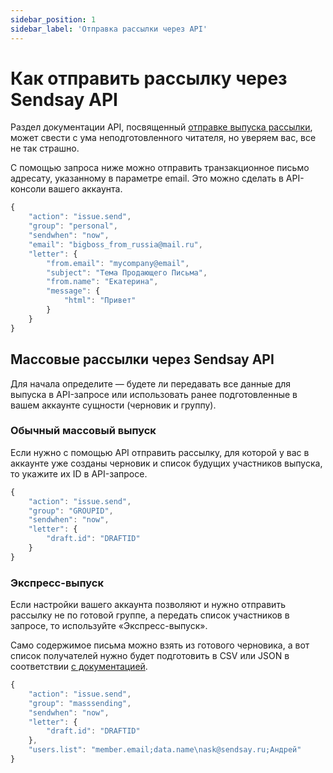 ```yaml
---
sidebar_position: 1
sidebar_label: 'Отправка рассылки через API'
---
```


# Как отправить рассылку через Sendsay API

Раздел документации API, посвященный [отправке выпуска рассылки](https://sendsay.ru/api/api.html#%D0%92%D1%8B%D0%BF%D1%83%D1%81%D0%BA%D0%B8-%D1%80%D0%B0%D1%81%D1%81%D1%8B%D0%BB%D0%BA%D0%B8), может свести с ума неподготовленного читателя, но уверяем вас, все не так страшно.

С помощью запроса ниже можно отправить транзакционное письмо адресату, указанному в параметре email. Это можно сделать в API-консоли вашего аккаунта.

<!-- prettier-ignore -->
```js
{
    "action": "issue.send",
    "group": "personal",
    "sendwhen": "now",
    "email": "bigboss_from_russia@mail.ru",
    "letter": {
        "from.email": "mycompany@email",
        "subject": "Тема Продающего Письма",
        "from.name": "Екатерина",
        "message": {
            "html": "Привет"
        }
    }
}
```

## Массовые рассылки через Sendsay API

Для начала определите — будете ли передавать все данные для выпуска в API-запросе или использовать ранее подготовленные в вашем аккаунте сущности (черновик и группу).

### Обычный массовый выпуск

Если нужно с помощью API отправить рассылку, для которой у вас в аккаунте уже созданы черновик и список будущих участников выпуска, то укажите их ID в API-запросе.

<!-- prettier-ignore -->
```js
{
    "action": "issue.send",
    "group": "GROUPID",
    "sendwhen": "now",
    "letter": {
        "draft.id": "DRAFTID"
    }
}
```

### Экспресс-выпуск

Если настройки вашего аккаунта позволяют и нужно отправить рассылку не по готовой группе, а передать список участников в запросе, то используйте «Экспресс-выпуск».

Само содержимое письма можно взять из готового черновика, а вот список получателей нужно будет подготовить в CSV или JSON в соответствии [с документацией](https://sendsay.ru/api/api.html#Форматы-данных-для-импортирования-и-Экспресс-Выпуска).

```js
{
    "action": "issue.send",
    "group": "masssending",
    "sendwhen": "now",
    "letter": {
        "draft.id": "DRAFTID"
    },
    "users.list": "member.email;data.name\nask@sendsay.ru;Андрей"
}
```
